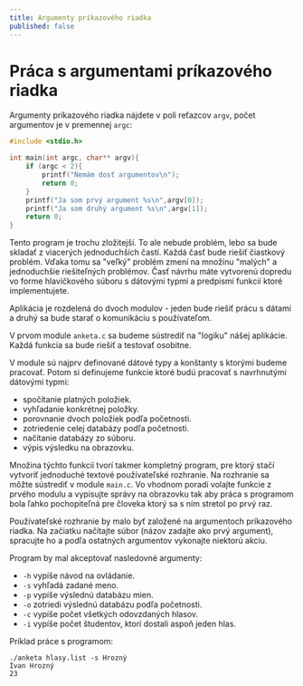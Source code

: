 ```yaml
---
title: Argumenty príkazového riadka
published: false
---
```


# Práca s argumentami príkazového riadka

Argumenty príkazového riadka nájdete v poli reťazcov `argv`, počet argumentov je v premennej `argc`:

``` c
#include <stdio.h>

int main(int argc, char** argv){
    if (argc < 2){
        printf("Nemám dosť argumentov\n");
        return 0;
    }
    printf("Ja som prvý argument %s\n",argv[0]);
    printf("Ja som druhý argument %s\n",argv[1]);
    return 0;
}
```

Tento program je trochu zložitejší. To ale nebude problém, lebo sa bude skladať z viacerých jednoduchších častí. Každá časť bude riešiť čiastkový problém. Vďaka tomu sa "veľký" problém zmení na množinu
"malých" a jednoduchšie riešiteľných problémov. Časť návrhu máte vytvorenú dopredu vo forme hlavičkového súboru s dátovými typmi a predpismi funkcií ktoré implementujete.

Aplikácia je rozdelená do dvoch modulov - jeden bude riešiť prácu s dátami a druhý sa bude starať o komunikáciu s používateľom.

V prvom module `anketa.c` sa budeme sústrediť na "logiku" nášej
aplikácie. Každá funkcia sa bude riešiť a testovať osobitne.

V module sú najprv definované dátové typy a konštanty s ktorými budeme pracovať. Potom si definujeme funkcie ktoré budú pracovať s navrhnutými dátovými typmi:

  - spočítanie platných položiek.
  - vyhľadanie konkrétnej položky.
  - porovnanie dvoch položiek podľa početnosti.
  - zotriedenie celej databázy podľa početnosti.
  - načítanie databázy zo súboru.
  - výpis výsledku na obrazovku.

Množina týchto funkcií tvorí takmer kompletný program, pre ktorý stačí vytvoriť jednoduché textové používateľské rozhranie. Na rozhranie sa môžte sústrediť v module `main.c`. Vo vhodnom poradí volajte funkcie z prvého modulu a vypisujte správy na obrazovku tak aby práca s programom
bola ľahko pochopiteľná pre človeka ktorý sa s ním stretol po prvý raz.

Používateľské rozhranie by malo byť založené na argumentoch príkazového riadka. Na začiatku načítajte súbor (názov zadajte ako prvý argument), spracujte ho a podľa ostatných argumentov vykonajte niektorú akciu.

Program by mal akceptovať nasledovné argumenty:

  - `-h` vypíše návod na ovládanie.
  - `-s` vyhľadá zadané meno.
  - `-p` vypíše výslednú databázu mien.
  - `-o` zotriedi výslednú databázu podľa početnosti.
  - `-c` vypíše počet všetkých odovzdaných hlasov.
  - `-i` vypíše počet študentov, ktorí dostali aspoň jeden hlas.

Príklad práce s programom:

    ./anketa hlasy.list -s Hrozný
    Ivan Hrozný
    23
